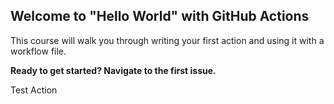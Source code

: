 ## Welcome to "Hello World" with GitHub Actions

This course will walk you through writing your first action and using it with a workflow file. 

**Ready to get started? Navigate to the first issue.**

Test Action
